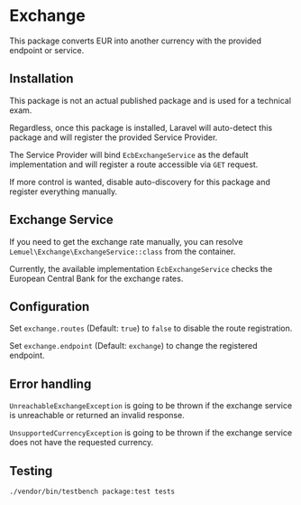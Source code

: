 # Exchange

This package converts EUR into another currency with the provided endpoint or service.

## Installation

This package is not an actual published package and is used for a technical exam.

Regardless, once this package is installed, Laravel will auto-detect this package and will register the provided Service Provider.

The Service Provider will bind `EcbExchangeService` as the default implementation and will register a route accessible via `GET` request.

If more control is wanted, disable auto-discovery for this package and register everything manually.

## Exchange Service

If you need to get the exchange rate manually, you can resolve `Lemuel\Exchange\ExchangeService::class` from the container.

Currently, the available implementation `EcbExchangeService` checks the European Central Bank for the exchange rates.

## Configuration

Set `exchange.routes` (Default: `true`) to `false` to disable the route registration.

Set `exchange.endpoint` (Default: `exchange`) to change the registered endpoint.

## Error handling

`UnreachableExchangeException` is going to be thrown if the exchange service is unreachable or returned an invalid response.

`UnsupportedCurrencyException` is going to be thrown if the exchange service does not have the requested currency.

## Testing

```bash
./vendor/bin/testbench package:test tests
```
